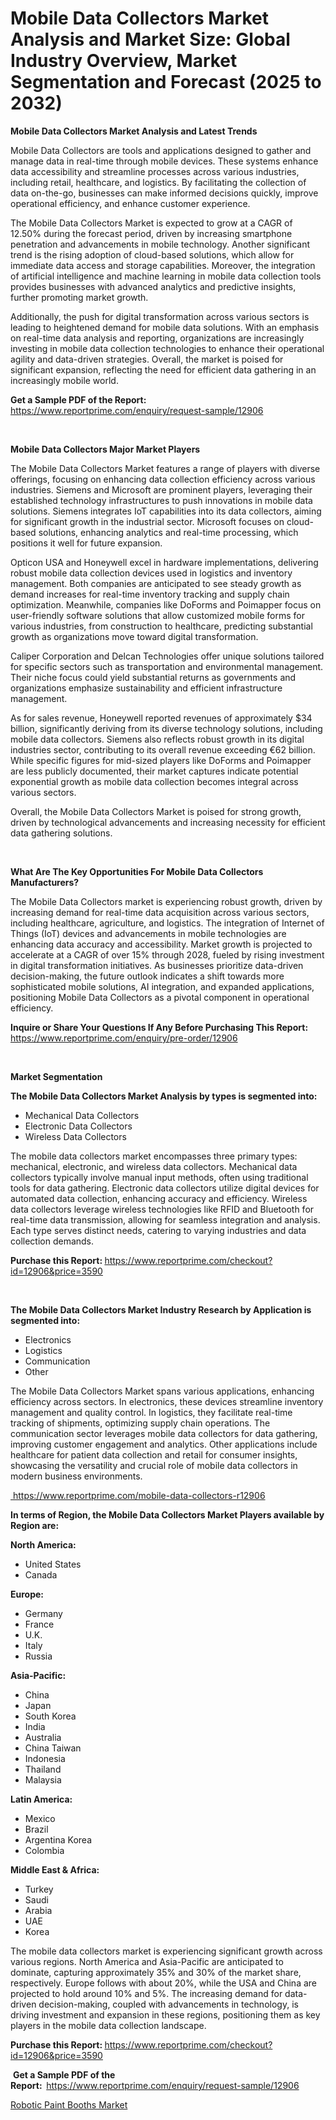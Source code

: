 <p><h1>Mobile Data Collectors Market Analysis and Market Size: Global Industry Overview, Market Segmentation and Forecast (2025 to 2032)</h1></p><p><strong>Mobile Data Collectors Market Analysis and Latest Trends</strong></p>
<p><p>Mobile Data Collectors are tools and applications designed to gather and manage data in real-time through mobile devices. These systems enhance data accessibility and streamline processes across various industries, including retail, healthcare, and logistics. By facilitating the collection of data on-the-go, businesses can make informed decisions quickly, improve operational efficiency, and enhance customer experience.</p><p>The Mobile Data Collectors Market is expected to grow at a CAGR of 12.50% during the forecast period, driven by increasing smartphone penetration and advancements in mobile technology. Another significant trend is the rising adoption of cloud-based solutions, which allow for immediate data access and storage capabilities. Moreover, the integration of artificial intelligence and machine learning in mobile data collection tools provides businesses with advanced analytics and predictive insights, further promoting market growth.</p><p>Additionally, the push for digital transformation across various sectors is leading to heightened demand for mobile data solutions. With an emphasis on real-time data analysis and reporting, organizations are increasingly investing in mobile data collection technologies to enhance their operational agility and data-driven strategies. Overall, the market is poised for significant expansion, reflecting the need for efficient data gathering in an increasingly mobile world.</p></p>
<p><strong>Get a Sample PDF of the Report:&nbsp;</strong> <a href="https://www.reportprime.com/enquiry/request-sample/12906?utm_campaign=2888&utm_medium=2&utm_source=Github&utm_content=ia&utm_term=19032025&utm_id=mobile-data-collectors">https://www.reportprime.com/enquiry/request-sample/12906</a></p>
<p>&nbsp;</p>
<p><strong>Mobile Data Collectors Major Market Players</strong></p>
<p><p>The Mobile Data Collectors Market features a range of players with diverse offerings, focusing on enhancing data collection efficiency across various industries. Siemens and Microsoft are prominent players, leveraging their established technology infrastructures to push innovations in mobile data solutions. Siemens integrates IoT capabilities into its data collectors, aiming for significant growth in the industrial sector. Microsoft focuses on cloud-based solutions, enhancing analytics and real-time processing, which positions it well for future expansion.</p><p>Opticon USA and Honeywell excel in hardware implementations, delivering robust mobile data collection devices used in logistics and inventory management. Both companies are anticipated to see steady growth as demand increases for real-time inventory tracking and supply chain optimization. Meanwhile, companies like DoForms and Poimapper focus on user-friendly software solutions that allow customized mobile forms for various industries, from construction to healthcare, predicting substantial growth as organizations move toward digital transformation.</p><p>Caliper Corporation and Delcan Technologies offer unique solutions tailored for specific sectors such as transportation and environmental management. Their niche focus could yield substantial returns as governments and organizations emphasize sustainability and efficient infrastructure management.</p><p>As for sales revenue, Honeywell reported revenues of approximately $34 billion, significantly deriving from its diverse technology solutions, including mobile data collectors. Siemens also reflects robust growth in its digital industries sector, contributing to its overall revenue exceeding €62 billion. While specific figures for mid-sized players like DoForms and Poimapper are less publicly documented, their market captures indicate potential exponential growth as mobile data collection becomes integral across various sectors.</p><p>Overall, the Mobile Data Collectors Market is poised for strong growth, driven by technological advancements and increasing necessity for efficient data gathering solutions.</p></p>
<p>&nbsp;</p>
<p><strong>What Are The Key Opportunities For Mobile Data Collectors Manufacturers?</strong></p>
<p><p>The Mobile Data Collectors market is experiencing robust growth, driven by increasing demand for real-time data acquisition across various sectors, including healthcare, agriculture, and logistics. The integration of Internet of Things (IoT) devices and advancements in mobile technologies are enhancing data accuracy and accessibility. Market growth is projected to accelerate at a CAGR of over 15% through 2028, fueled by rising investment in digital transformation initiatives. As businesses prioritize data-driven decision-making, the future outlook indicates a shift towards more sophisticated mobile solutions, AI integration, and expanded applications, positioning Mobile Data Collectors as a pivotal component in operational efficiency.</p></p>
<p><strong>Inquire or Share Your Questions If Any Before Purchasing This Report:</strong> <a href="https://www.reportprime.com/enquiry/pre-order/12906?utm_campaign=2888&utm_medium=2&utm_source=Github&utm_content=ia&utm_term=19032025&utm_id=mobile-data-collectors">https://www.reportprime.com/enquiry/pre-order/12906</a></p>
<p>&nbsp;</p>
<p><strong>Market Segmentation</strong></p>
<p><strong>The Mobile Data Collectors Market Analysis by types is segmented into:</strong></p>
<p><ul><li>Mechanical Data Collectors</li><li>Electronic Data Collectors</li><li>Wireless Data Collectors</li></ul></p>
<p><p>The mobile data collectors market encompasses three primary types: mechanical, electronic, and wireless data collectors. Mechanical data collectors typically involve manual input methods, often using traditional tools for data gathering. Electronic data collectors utilize digital devices for automated data collection, enhancing accuracy and efficiency. Wireless data collectors leverage wireless technologies like RFID and Bluetooth for real-time data transmission, allowing for seamless integration and analysis. Each type serves distinct needs, catering to varying industries and data collection demands.</p></p>
<p><strong>Purchase this Report:&nbsp;</strong><a href="https://www.reportprime.com/checkout?id=12906&price=3590&utm_campaign=2888&utm_medium=2&utm_source=Github&utm_content=ia&utm_term=19032025&utm_id=mobile-data-collectors">https://www.reportprime.com/checkout?id=12906&price=3590</a></p>
<p>&nbsp;</p>
<p><strong>The Mobile Data Collectors Market Industry Research by Application is segmented into:</strong></p>
<p><ul><li>Electronics</li><li>Logistics</li><li>Communication</li><li>Other</li></ul></p>
<p><p>The Mobile Data Collectors Market spans various applications, enhancing efficiency across sectors. In electronics, these devices streamline inventory management and quality control. In logistics, they facilitate real-time tracking of shipments, optimizing supply chain operations. The communication sector leverages mobile data collectors for data gathering, improving customer engagement and analytics. Other applications include healthcare for patient data collection and retail for consumer insights, showcasing the versatility and crucial role of mobile data collectors in modern business environments.</p></p>
<p><a href="https://www.reportprime.com/mobile-data-collectors-r12906?utm_campaign=2888&utm_medium=2&utm_source=Github&utm_content=ia&utm_term=19032025&utm_id=mobile-data-collectors">&nbsp;https://www.reportprime.com/mobile-data-collectors-r12906</a></p>
<p><strong>In terms of Region, the Mobile Data Collectors Market Players available by Region are:</strong></p>
<p>
    <p> <strong> North America: </strong>
        <ul>
            <li>United States</li>
            <li>Canada</li>
        </ul>
        </p> 
    <p> <strong> Europe: </strong>
        <ul>
            <li>Germany</li>
            <li>France</li>
            <li>U.K.</li>
            <li>Italy</li>
            <li>Russia</li>
        </ul>
        </p> 
    <p> <strong> Asia-Pacific: </strong>
        <ul>
            <li>China</li>
            <li>Japan</li>
            <li>South Korea</li>
            <li>India</li>
            <li>Australia</li>
            <li>China Taiwan</li>
            <li>Indonesia</li>
            <li>Thailand</li>
            <li>Malaysia</li>
        </ul>
        </p> 
    <p> <strong> Latin America: </strong>
        <ul>
            <li>Mexico</li>
            <li>Brazil</li>
            <li>Argentina Korea</li>
            <li>Colombia</li>
        </ul>
        </p> 
    <p> <strong> Middle East & Africa: </strong>
        <ul>
            <li>Turkey</li>
            <li>Saudi</li>
            <li>Arabia</li>
            <li>UAE</li>
            <li>Korea</li>
        </ul>
    </p>
    </p>
<p><p>The mobile data collectors market is experiencing significant growth across various regions. North America and Asia-Pacific are anticipated to dominate, capturing approximately 35% and 30% of the market share, respectively. Europe follows with about 20%, while the USA and China are projected to hold around 10% and 5%. The increasing demand for data-driven decision-making, coupled with advancements in technology, is driving investment and expansion in these regions, positioning them as key players in the mobile data collection landscape.</p></p>
<p><strong>Purchase this Report: </strong><a href="https://www.reportprime.com/checkout?id=12906&price=3590&utm_campaign=2888&utm_medium=2&utm_source=Github&utm_content=ia&utm_term=19032025&utm_id=mobile-data-collectors">https://www.reportprime.com/checkout?id=12906&price=3590</a></p>
<p>&nbsp;<strong>Get a Sample PDF of the Report:&nbsp;&nbsp;</strong><a href="https://www.reportprime.com/enquiry/request-sample/12906?utm_campaign=2888&utm_medium=2&utm_source=Github&utm_content=ia&utm_term=19032025&utm_id=mobile-data-collectors">https://www.reportprime.com/enquiry/request-sample/12906</a></p>
<p><strong></strong></p>
<p><p><a href="https://github.com/rosamariarocque98/Market-Research-Report-List-1/blob/main/robotic-paint-booths-market.md?utm_campaign=2888&utm_medium=2&utm_source=Github&utm_content=ia&utm_term=19032025&utm_id=mobile-data-collectors">Robotic Paint Booths Market</a></p></p>
